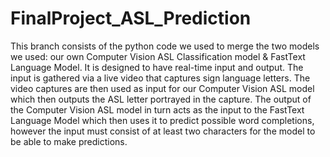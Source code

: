# FinalProject_ASL_Prediction

This branch consists of the python code we used to merge the two models we used: our own Computer Vision ASL Classification model & FastText Language Model. It is designed to have real-time input and output. The input is gathered via a live video that captures sign language letters. The video captures are then used as input for our Computer Vision ASL model which then outputs the ASL letter portrayed in the capture. The output of the Computer Vision ASL model in turn acts as the input to the FastText Language Model which then uses it to predict possible word completions, however the input must consist of at least two characters for the model to be able to make predictions.
